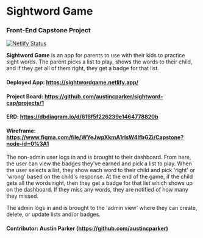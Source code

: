 # Sightword Game
### Front-End Capstone Project

[![Netlify Status](https://api.netlify.com/api/v1/badges/4e6ff90e-5adb-454b-826e-3c0b0dff7ba0/deploy-status)](https://app.netlify.com/sites/sightwordgame/deploys)

**Sightword Game** is an app for parents to use with their kids to practice sight words. The parent picks a list to play, shows the words to their child, and if they get all of them right, they get a badge for that list.

#### Deployed App: https://sightwordgame.netlify.app/

#### Project Board: https://github.com/austincparker/sightword-cap/projects/1

#### ERD: https://dbdiagram.io/d/616f5f226239e1464778820b

#### Wireframe: https://www.figma.com/file/WYeJwpXkmA1rlsW4lfbGZi/Capstone?node-id=0%3A1

The non-admin user logs in and is brought to their dashboard. From here, the user can view the badges they've earned and pick a list to play. When the user selects a list, they show each word to their child and pick 'right' or 'wrong' based on the child's response. At the end of the game, if the child gets all the words right, then they get a badge for that list which shows up on the dashboard. If they miss any words, they are notified of how many they missed.

The admin logs in and is brought to the 'admin view' where they can create, delete, or update lists and/or badges.

#### Contributor: Austin Parker (https://github.com/austincparker)
